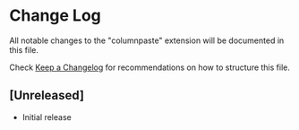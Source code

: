 # Change Log

All notable changes to the "columnpaste" extension will be documented in this file.

Check [Keep a Changelog](http://keepachangelog.com/) for recommendations on how to structure this file.

## [Unreleased]

- Initial release